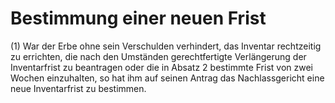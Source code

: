 # Bestimmung einer neuen Frist

(1) War der Erbe ohne sein Verschulden verhindert, das Inventar rechtzeitig zu errichten, die nach den Umständen gerechtfertigte Verlängerung der Inventarfrist zu beantragen oder die in Absatz 2 bestimmte Frist von zwei Wochen einzuhalten, so hat ihm auf seinen Antrag das Nachlassgericht eine neue Inventarfrist zu bestimmen.